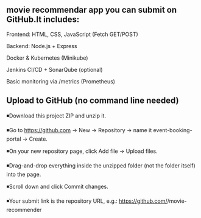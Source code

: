 movie recommendar app you can submit on GitHub.It includes:
----------------------------------------

Frontend: HTML, CSS, JavaScript (Fetch GET/POST)

Backend: Node.js + Express

Docker & Kubernetes (Minikube)

Jenkins CI/CD + SonarQube (optional)

Basic monitoring via /metrics (Prometheus)


Upload to GitHub (no command line needed)
--------------------------------------

◾Download this project ZIP and unzip it.

◾Go to https://github.com → New → Repository
  → name it event-booking-portal → Create.

◾On your new repository page, 
click Add file → Upload files.

◾Drag-and-drop everything inside the  unzipped folder  (not the folder itself) into the page.

◾Scroll down and click Commit changes.

◾Your submit link is the repository URL, 
e.g.: https://github.com/<your-username>/movie-recommender

